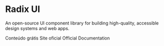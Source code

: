 # Radix UI

An open-source UI component library for building high-quality, accessible design systems and web apps.

<ResourceGroupTitle>Conteúdo grátis</ResourceGroupTitle>
<BadgeLink colorScheme='blue' badgeText='Framework Website' href='https://www.radix-ui.com/'>Site oficial</BadgeLink>
<BadgeLink colorScheme='blue' badgeText='Official Docs' href='https://www.radix-ui.com/docs/primitives/overview/introduction'>Official Documentation</BadgeLink>
